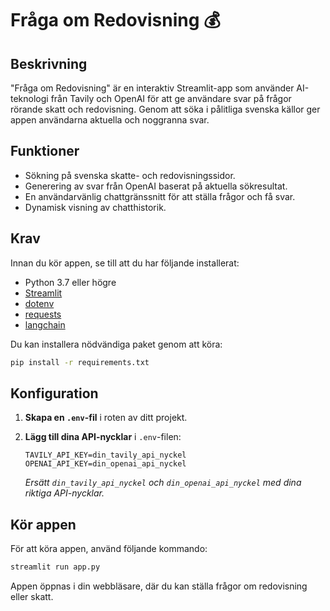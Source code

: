 # Fråga om Redovisning 💰

## Beskrivning
"Fråga om Redovisning" är en interaktiv Streamlit-app som använder AI-teknologi från Tavily och OpenAI för att ge användare svar på frågor rörande skatt och redovisning. Genom att söka i pålitliga svenska källor ger appen användarna aktuella och noggranna svar.

## Funktioner
- Sökning på svenska skatte- och redovisningssidor.
- Generering av svar från OpenAI baserat på aktuella sökresultat.
- En användarvänlig chattgränssnitt för att ställa frågor och få svar.
- Dynamisk visning av chatthistorik.

## Krav
Innan du kör appen, se till att du har följande installerat:

- Python 3.7 eller högre
- [Streamlit](https://streamlit.io/)
- [dotenv](https://pypi.org/project/python-dotenv/)
- [requests](https://docs.python-requests.org/en/latest/)
- [langchain](https://pypi.org/project/langchain/)

Du kan installera nödvändiga paket genom att köra:

```bash
pip install -r requirements.txt
```

## Konfiguration
1. **Skapa en `.env`-fil** i roten av ditt projekt.
2. **Lägg till dina API-nycklar** i `.env`-filen:

   ```plaintext
   TAVILY_API_KEY=din_tavily_api_nyckel
   OPENAI_API_KEY=din_openai_api_nyckel
   ```

   *Ersätt `din_tavily_api_nyckel` och `din_openai_api_nyckel` med dina riktiga API-nycklar.*

## Kör appen
För att köra appen, använd följande kommando:

```bash
streamlit run app.py
```

Appen öppnas i din webbläsare, där du kan ställa frågor om redovisning eller skatt.
